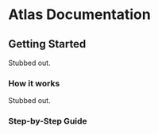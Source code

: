 Atlas Documentation
==========

## Getting Started

Stubbed out.

### How it works

Stubbed out.

### Step-by-Step Guide
